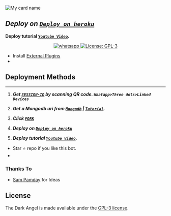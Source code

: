 ![My card name](https://cardivo.vercel.app/api?name=JOY-BOY-SER%20&description=Hi,%20Welcome%20To%20My%20Bot&image=https://telegra.ph/file/aadc390f35860b626ac38.jpg?q=tbn:ANd9GcR7aMC3bf4bg4l_nhYS2Un9FXbFYcB4T83Shjk8xSUZDh_D61LFpzbpeqLW&s=10?v=4&backgroundColor=%23e4f2f6&instagram=Joy_Boy_Ser&github=JoyBoySer&)
</p>
</p>
 


## ***Deploy on [`Deploy on heroku`]( https://dashboard.heroku.com/new?template=https://github.com/JoyBoySer/DELTA-MD)***
 **Deploy tutorial [`Youtube Video`](https://www.YouTube.com/c/SuhailTechInfo).**
  


  
 
   
<p align="center">

  <a aria-label="Join our chats" href="https://chat.whatsapp.com/F0HqDfJTvz66zzApYHrHHo" target="_blank">
    <img alt="whatsapp" src="https://img.shields.io/badge/Join Group-25D366?style=for-the-badge&logo=whatsapp&logoColor=white" />
  </a>
 
  <a aria-label="Secktor is free to use" href="https://github.com/SuhailTechInfo/Secktor-bot/blob/main/LICENCE" target="_blank">
    <img alt="License: GPL-3" src="https://badges.frapsoft.com/os/gpl/gpl.png?v=103)](https://opensource.org/licenses/GPL-3.0/" target="_blank" />
  </a>
</p>


 
- Install [External Plugins](https://github.com/SuhailTechInfo/Secktor-Plugins)
-
## Deployment Methods
---
1. ***Get [`SESSION-ID`](https://secktoruserbot.onrender.com/) by scanning QR code. `Whatapp>Three dots>Linked Devices`***
 
2.  ***Get a Mongodb uri from [`Mongodb`](https://github.com/SamPandey001/Secktor-Md/wiki/Mongodb-URI) | [`Tutorial`](https://youtu.be/6rnftFl0fAI).***
  
3.  ***Click [`FORK`](https://github.com/SamPandey001/Secktor-MD/fork)***
 
4.  ***Deploy on [`Deploy on heroku`]( https://dashboard.heroku.com/new?template=https://github.com/SuhailTechInfo/Secktor-bot)***
 
5.  ***Deploy tutorial [`Youtube Video`](https://youtu.be/6rnftFl0fAI).***

- Star ⭐ repo if you like this bot.
- 
### Thanks To

- [Sam Pamday](https://github.com/Sampanda001) for Ideas

## License

The Dark Angel is made available under the [GPL-3 license](https://github.com/SuhailTechInfo/Secktor-Md/blob/main/LICENCE). 

